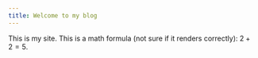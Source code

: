 ```yaml
---
title: Welcome to my blog
---
```


This is my site.
This is a math formula (not sure if it renders correctly): $2+2=5$.

